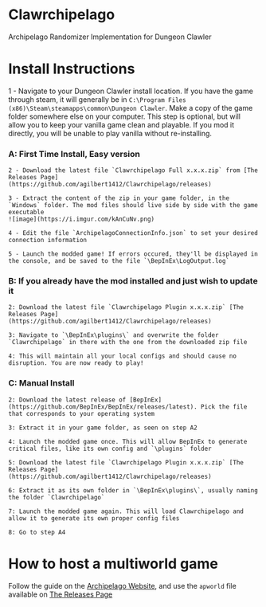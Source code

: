 # Clawrchipelago
Archipelago Randomizer Implementation for Dungeon Clawler

# Install Instructions

1 - Navigate to your Dungeon Clawler install location. If you have the game through steam, it will generally be in `C:\Program Files (x86)\Steam\steamapps\common\Dungeon Clawler`. Make a copy of the game folder somewhere else on your computer. This step is optional, but will allow you to keep your vanilla game clean and playable. If you mod it directly, you will be unable to play vanilla without re-installing.

### A: First Time Install, Easy version

	2 - Download the latest file `Clawrchipelago Full x.x.x.zip` from [The Releases Page](https://github.com/agilbert1412/Clawrchipelago/releases)
	
	3 - Extract the content of the zip in your game folder, in the `Windows` folder. The mod files should live side by side with the game executable
	![image](https://i.imgur.com/kAnCuNv.png)
	
	4 - Edit the file `ArchipelagoConnectionInfo.json` to set your desired connection information
	
	5 - Launch the modded game! If errors occured, they'll be displayed in the console, and be saved to the file `\BepInEx\LogOutput.log`

### B: If you already have the mod installed and just wish to update it

	2: Download the latest file `Clawrchipelago Plugin x.x.x.zip` [The Releases Page](https://github.com/agilbert1412/Clawrchipelago/releases)
	
	3: Navigate to `\BepInEx\plugins\` and overwrite the folder `Clawrchipelago` in there with the one from the downloaded zip file
	
	4: This will maintain all your local configs and should cause no disruption. You are now ready to play!

### C: Manual Install

	2: Download the latest release of [BepInEx](https://github.com/BepInEx/BepInEx/releases/latest). Pick the file that corresponds to your operating system
	
	3: Extract it in your game folder, as seen on step A2
	
	4: Launch the modded game once. This will allow BepInEx to generate critical files, like its own config and `\plugins` folder
	
	5: Download the latest file `Clawrchipelago Plugin x.x.x.zip` [The Releases Page](https://github.com/agilbert1412/Clawrchipelago/releases)
	
	6: Extract it as its own folder in `\BepInEx\plugins\`, usually naming the folder `Clawrchipelago`
	
	7: Launch the modded game again. This will load Clawrchipelago and allow it to generate its own proper config files
	
	8: Go to step A4
	
# How to host a multiworld game

Follow the guide on the [Archipelago Website](https://archipelago.gg/tutorial/Archipelago/setup/en), and use the `apworld` file available on [The Releases Page](https://github.com/agilbert1412/Clawrchipelago/releases)